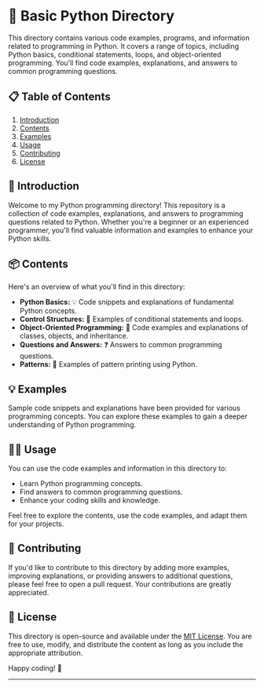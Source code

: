 # 📂 Basic Python Directory 

This directory contains various code examples, programs, and information related to programming in Python. It covers a range of topics, including Python basics, conditional statements, loops, and object-oriented programming. You'll find code examples, explanations, and answers to common programming questions.

## 📋 Table of Contents

1. [Introduction](#-introduction)
2. [Contents](#-contents)
3. [Examples](#-examples)
4. [Usage](#-usage)
5. [Contributing](#-contributing)
6. [License](#-license)

## 🚀 Introduction

Welcome to my Python programming directory! This repository is a collection of code examples, explanations, and answers to programming questions related to Python. Whether you're a beginner or an experienced programmer, you'll find valuable information and examples to enhance your Python skills.

## 📦 Contents

Here's an overview of what you'll find in this directory:

- **Python Basics:** 💡 Code snippets and explanations of fundamental Python concepts.
- **Control Structures:** 🔀 Examples of conditional statements and loops.
- **Object-Oriented Programming:** 🧬 Code examples and explanations of classes, objects, and inheritance.
- **Questions and Answers:** ❓ Answers to common programming questions.
- **Patterns:** 🎨 Examples of pattern printing using Python.

## 💡 Examples

Sample code snippets and explanations have been provided for various programming concepts. You can explore these examples to gain a deeper understanding of Python programming.

## 🧑‍💻 Usage

You can use the code examples and information in this directory to:

- Learn Python programming concepts.
- Find answers to common programming questions.
- Enhance your coding skills and knowledge.

Feel free to explore the contents, use the code examples, and adapt them for your projects.

## 🤝 Contributing

If you'd like to contribute to this directory by adding more examples, improving explanations, or providing answers to additional questions, please feel free to open a pull request. Your contributions are greatly appreciated.

## 📄 License

This directory is open-source and available under the [MIT License](https://github.com/Adi3042/Data_Science/blob/main/LICENSE). You are free to use, modify, and distribute the content as long as you include the appropriate attribution.

Happy coding! 🚀

---
